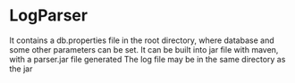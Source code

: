 # LogParser

It contains a db.properties file in the root directory, where database and some other parameters can be set. 
It can be built into jar file with maven, with a parser.jar file generated
The log file may be in the same directory as the jar
